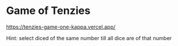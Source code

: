 # Game of Tenzies
https://tenzies-game-one-kappa.vercel.app/

Hint: select diced of the same number till all dice are of that number
